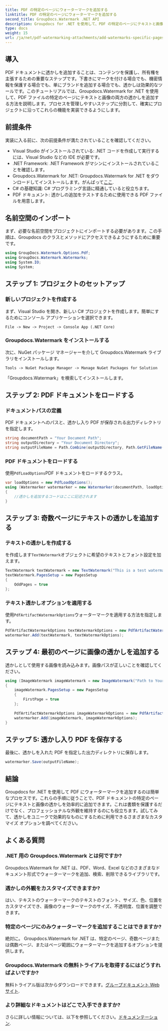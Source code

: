 ```yaml
---
title: PDF の特定のページにウォーターマークを追加する
linktitle: PDF の特定のページにウォーターマークを追加する
second_title: GroupDocs.Watermark .NET API
description: Groupdocs for .NET を使用して、PDF の特定のページにテキストと画像のウォーターマークを追加する方法を学びます。詳細なガイドに従って書類を保護してください。
type: docs
weight: 15
url: /ja/net/pdf-watermarking-attachments/add-watermarks-specific-pages-pdf/
---
```

## 導入
PDF ドキュメントに透かしを追加することは、コンテンツを保護し、所有権を主張するための重要なステップです。下書きにマークを付ける場合でも、機密情報を保護する場合でも、単にブランドを追加する場合でも、透かしは効果的なツールです。このチュートリアルでは、Groupdocs.Watermark for .NET を使用して、PDF ファイルの特定のページにテキストと画像の両方の透かしを追加する方法を説明します。プロセスを管理しやすいステップに分割して、確実にプロジェクトに沿ってこれらの機能を実装できるようにします。
## 前提条件
実装に入る前に、次の前提条件が満たされていることを確認してください。
- Visual Studio がインストールされている: .NET コードを作成して実行するには、Visual Studio などの IDE が必要です。
- .NET Framework: .NET Framework がマシンにインストールされていることを確認します。
-  Groupdocs.Watermark for .NET: Groupdocs.Watermark for .NET をダウンロードしてインストールします。がんばって[ここ](https://releases.groupdocs.com/Watermark/net/).
- C# の基礎知識: C# プログラミング言語に精通していると役立ちます。
- PDF ドキュメント: 透かしの追加をテストするために使用できる PDF ファイルを用意します。
## 名前空間のインポート
まず、必要な名前空間をプロジェクトにインポートする必要があります。この手順は、Groupdocs のクラスとメソッドにアクセスできるようにするために重要です。
```csharp
using GroupDocs.Watermark.Options.Pdf;
using GroupDocs.Watermark.Watermarks;
using System.IO;
using System;
```
## ステップ 1: プロジェクトのセットアップ
### 新しいプロジェクトを作成する
まず、Visual Studio を開き、新しい C# プロジェクトを作成します。簡単にするためにコンソール アプリケーションを選択できます。
```plaintext
File -> New -> Project -> Console App (.NET Core)
```
### Groupdocs.Watermark をインストールする
次に、NuGet パッケージ マネージャーを介して Groupdocs.Watermark ライブラリをインストールします。
```plaintext
Tools -> NuGet Package Manager -> Manage NuGet Packages for Solution
```
「Groupdocs.Watermark」を検索してインストールします。
## ステップ 2: PDF ドキュメントをロードする
### ドキュメントパスの定義
PDF ドキュメントへのパスと、透かし入り PDF が保存される出力ディレクトリを指定します。
```csharp
string documentPath = "Your Document Path";
string outputDirectory = "Your Document Directory";
string outputFileName = Path.Combine(outputDirectory, Path.GetFileName(documentPath));
```
### PDF ドキュメントをロードする
使用`PdfLoadOptions`PDF ドキュメントをロードするクラス。
```csharp
var loadOptions = new PdfLoadOptions();
using (Watermarker watermarker = new Watermarker(documentPath, loadOptions))
{
    //透かしを追加するコードはここに記述されます
}
```
## ステップ 3: 奇数ページにテキストの透かしを追加する
### テキストの透かしを作成する
を作成します`TextWatermark`オブジェクトに希望のテキストとフォント設定を加えます。
```csharp
TextWatermark textWatermark = new TextWatermark("This is a test watermark", new Font("Arial", 8));
textWatermark.PagesSetup = new PagesSetup
{
    OddPages = true
};
```
### テキスト透かしオプションを適用する
使用`PdfArtifactWatermarkOptions`ウォーターマークを適用する方法を指定します。
```csharp
PdfArtifactWatermarkOptions textWatermarkOptions = new PdfArtifactWatermarkOptions();
watermarker.Add(textWatermark, textWatermarkOptions);
```
## ステップ 4: 最初のページに画像の透かしを追加する
透かしとして使用する画像を読み込みます。画像パスが正しいことを確認してください。
```csharp
using (ImageWatermark imageWatermark = new ImageWatermark("Path to Your Image"))
{
    imageWatermark.PagesSetup = new PagesSetup
    {
        FirstPage = true
    };
    
    PdfArtifactWatermarkOptions imageWatermarkOptions = new PdfArtifactWatermarkOptions();
    watermarker.Add(imageWatermark, imageWatermarkOptions);
}
```
## ステップ 5: 透かし入り PDF を保存する
最後に、透かしを入れた PDF を指定した出力ディレクトリに保存します。
```csharp
watermarker.Save(outputFileName);
```
## 結論
Groupdocs for .NET を使用して PDF にウォーターマークを追加するのは簡単なプロセスです。これらの手順に従うことで、PDF ドキュメントの特定のページにテキストと画像の透かしを効率的に追加できます。これは書類を保護するだけでなく、プロフェッショナルな外観を維持するのにも役立ちます。試してみて、透かしをユニークで効果的なものにするために利用できるさまざまなカスタマイズ オプションを調べてください。
## よくある質問
### .NET 用の Groupdocs.Watermark とは何ですか?
Groupdocs.Watermark for .NET は、PDF、Word、Excel などのさまざまなドキュメント形式でウォーターマークを追加、検索、削除できるライブラリです。
### 透かしの外観をカスタマイズできますか?
はい、テキストのウォーターマークのテキストのフォント、サイズ、色、位置をカスタマイズでき、画像のウォーターマークのサイズ、不透明度、位置を調整できます。
### 特定のページにのみウォーターマークを追加することはできますか?
絶対に。 Groupdocs.Watermark for .NET は、特定のページ、奇数ページまたは偶数ページ、またはページ範囲にウォーターマークを追加するオプションを提供します。
### Groupdocs.Watermark の無料トライアルを取得するにはどうすればよいですか?
無料トライアル版は次からダウンロードできます。[グループドキュメント Web サイト](https://releases.groupdocs.com/).
### より詳細なドキュメントはどこで入手できますか?
さらに詳しい情報については、以下を参照してください。[ドキュメンテーション](https://reference.groupdocs.com/Watermark/net/).